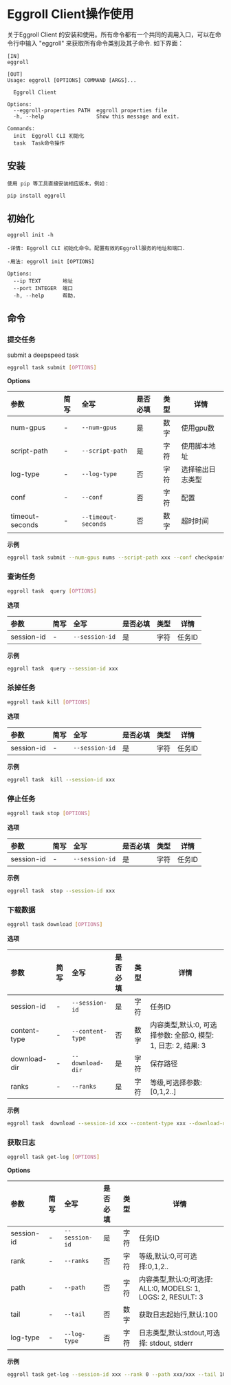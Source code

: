 # Eggroll Client操作使用


关于Eggroll Client 的安装和使用。所有命令都有一个共同的调用入口，可以在命令行中输入 "eggroll" 来获取所有命令类别及其子命令.
如下界面：


    [IN]
    eggroll
    
    [OUT]
    Usage: eggroll [OPTIONS] COMMAND [ARGS]...
    
      Eggroll Client
    
    Options:
      --eggroll-properties PATH  eggroll properties file
      -h, --help                 Show this message and exit.
    
    Commands:
      init  Eggroll CLI 初始化
      task  Task命令操作


## 安装

    使用 pip 等工具直接安装相应版本，例如：
    
    pip install eggroll

## 初始化

    eggroll init -h 
    
    -详情: Eggroll CLI 初始化命令。配置有效的Eggroll服务的地址和端口.
       
    -用法: eggroll init [OPTIONS]

    Options:
      --ip TEXT       地址
      --port INTEGER  端口
      -h, --help      帮助.


## 命令

### 提交任务
submit a deepspeed task
```bash
eggroll task submit [OPTIONS]
```
**Options**

| 参数 | 简写 | 全写 | 是否必填 | 类型 | 详情 |
| :-------- |:-----|:-------------| :--- | :----- |------|
| num-gpus | - | `--num-gpus` | 是 | 数字 | 使用gpu数 |
| script-path | - | `--script-path` | 是 | 字符 | 使用脚本地址 |
| log-type | - | `--log-type` | 否 | 字符 | 选择输出日志类型 |
| conf | - | `--conf` | 否 | 字符 | 配置 |
| timeout-seconds | - | `--timeout-seconds` | 否 | 数字 | 超时时间 |

**示例**
```bash
eggroll task submit --num-gpus nums --script-path xxx --conf checkpoint=/xxx/xxx --conf data_path=/xxx/xxx --conf model_checkpoint_save_path=/xxx/xxx
```

### 查询任务

```bash
eggroll task  query [OPTIONS]
```
**选项**

| 参数 | 简写 | 全写 | 是否必填 | 类型 | 详情 |
| :-------- |:-----|:-------------| :--- | :----- |------|
| session-id | - | `--session-id` | 是 | 字符 | 任务ID |

**示例**
```bash
eggroll task  query --session-id xxx
```

### 杀掉任务
```bash
eggroll task kill [OPTIONS]
```
**选项**

| 参数 | 简写 | 全写 | 是否必填 | 类型 | 详情 |
| :-------- |:-----|:-------------| :--- | :----- |------|
| session-id | - | `--session-id` | 是 | 字符 | 任务ID |

**示例**
```bash
eggroll task  kill --session-id xxx
```

### 停止任务
```bash
eggroll task stop [OPTIONS]
```
**选项**

| 参数 | 简写 | 全写 | 是否必填 | 类型 | 详情 |
| :-------- |:-----|:-------------| :--- | :----- |------|
| session-id | - | `--session-id` | 是 | 字符 | 任务ID |

**示例**
```bash
eggroll task  stop --session-id xxx
```


### 下载数据
```bash
eggroll task download [OPTIONS]
```
**选项**

| 参数 | 简写 | 全写 | 是否必填 | 类型 | 详情 |
| :-------- |:-----|:-------------| :--- | :----- |------|
| session-id | - | `--session-id` | 是 | 字符 | 任务ID |
| content-type | - | `--content-type` | 否 | 数字 |  内容类型,默认:0, 可选择参数: 全部:0, 模型: 1, 日志: 2, 结果: 3|
| download-dir | - | `--download-dir` | 是 | 字符 | 保存路径 |
| ranks | - | `--ranks` | 是 | 字符 | 等级,可选择参数:[0,1,2..] |

**示例**
```bash
eggroll task  download --session-id xxx --content-type xxx --download-dir xxx --ranks 0
```


### 获取日志
```bash
eggroll task get-log [OPTIONS]
```
**Options**

| 参数 | 简写 | 全写 | 是否必填 | 类型 | 详情 |
| :-------- |:-----|:-------------| :--- | :----- |------|
| session-id | - | `--session-id` | 是 | 字符 | 任务ID |
| rank | - | `--ranks` | 否 | 字符 | 等级,默认:0,可可选择:0,1,2.. |
| path | - | `--path` | 否 | 字符 |  内容类型,默认:0;可选择: ALL:0, MODELS: 1, LOGS: 2, RESULT: 3|
| tail | - | `--tail` | 否 | 数字 | 获取日志起始行,默认:100 |
| log-type | - | `--log-type` | 否 | 字符 | 日志类型,默认:stdout,可选择: stdout, stderr |

**示例**
```bash
eggroll task get-log --session-id xxx --rank 0 --path xxx/xxx --tail 100 --log-type stdout
```







